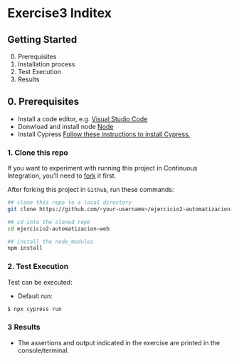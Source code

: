 # Exercise3 Inditex  #

## Getting Started ##
0.  Prerequisites
1.	Installation process
2.	Test Execution
3.  Results


## 0. Prerequisites ##

- Install a code editor, e.g. [Visual Studio Code](https://code.visualstudio.com/download)
- Donwload and install node [Node](https://nodejs.org/es/download)
- Install Cypress [Follow these instructions to install Cypress.](https://on.cypress.io/installing-cypress)

### 1. Clone this repo

If you want to experiment with running this project in Continuous Integration, you'll need to [fork](https://github.com/luissilvatest/ejercicio2-automatizacion-web) it first.

After forking this project in `Github`, run these commands:

```bash
## clone this repo to a local directory
git clone https://github.com/<your-username>/ejercicio2-automatizacion-web.git

## cd into the cloned repo
cd ejercicio2-automatizacion-web

## install the node_modules
npm install
```

### 2. Test Execution ##

Test can be executed:

- Default run:
```sh
$ npx cypress run
```
### 3 Results

- The assertions and output indicated in the exercise are printed in the console/terminal.
